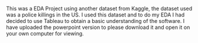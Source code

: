 This was a EDA Project using another dataset from Kaggle, the dataset used was a police killings in the US. I used this dataset and to do my EDA I had decided to use Tableau to obtain a basic understanding of the software. I have uploaded the powerpoint version to please download it and open it on your own computer for viewing.
